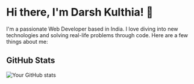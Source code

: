# Hi there, I'm Darsh Kulthia! 👋

I'm a passionate Web Developer based in India. I love diving into new technologies and solving real-life problems through code. Here are a few things about me:

## GitHub Stats

![Your GitHub stats](https://github-readme-stats.vercel.app/api?username=Darshkul24&show_icons=true&hide_border=true)

